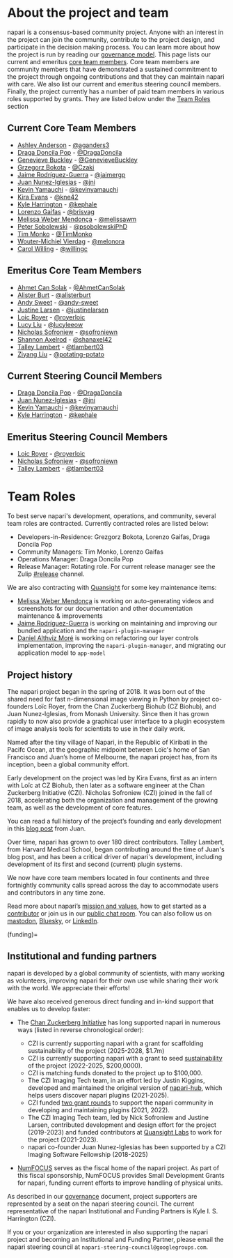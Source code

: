 # About the project and team

napari is a consensus-based community project. Anyone with an interest in the project can join the community, contribute to the project design, and participate in the decision making process. You can learn more about how the project is run by reading our [governance model](napari-governance). This page lists our current and emeritus [core team members](governance.md#core-team-members). Core team members are community members that have demonstrated a sustained commitment to the project through ongoing contributions and that they can maintain napari with care. We also list our current and emeritus steering council members. Finally, the project currently has a number of paid team members in various roles supported by grants. They are listed below under the [Team Roles](#team-roles) section

## Current Core Team Members

- [Ashley Anderson](https://github.com/napari/napari/commits?author=aganders3) - [@aganders3](https://github.com/aganders3)
- [Draga Doncila Pop](https://github.com/napari/napari/commits?author=DragaDoncila) - [@DragaDoncila](https://github.com/DragaDoncila)
- [Genevieve Buckley](https://github.com/napari/napari/commits?author=GenevieveBuckley) - [@GenevieveBuckley](https://github.com/GenevieveBuckley)
- [Grzegorz Bokota](https://github.com/napari/napari/commits?author=Czaki) - [@Czaki](https://github.com/Czaki)
- [Jaime Rodríguez-Guerra](https://github.com/napari/napari/commits?author=jaimergp) - [@jaimergp](https://github.com/jaimergp)
- [Juan Nunez-Iglesias](https://github.com/napari/napari/commits?author=jni) - [@jni](https://github.com/jni)
- [Kevin Yamauchi](https://github.com/napari/napari/commits?author=kevinyamauchi) - [@kevinyamauchi](https://github.com/kevinyamauchi)
- [Kira Evans](https://github.com/napari/napari/commits?author=kne42) - [@kne42](https://github.com/kne42)
- [Kyle Harrington](https://github.com/napari/napari/commits?author=kephale) - [@kephale](https://github.com/kephale)
- [Lorenzo Gaifas](https://github.com/napari/napari/commits?author=brisvag) - [@brisvag](https://github.com/brisvag)
- [Melissa Weber Mendonça](https://github.com/napari/napari/commits?author=melissawm) - [@melissawm](https://github.com/melissawm)
- [Peter Sobolewski](https://github.com/napari/napari/commits?author=psobolewskiPhD) - [@psobolewskiPhD](https://github.com/psobolewskiPhD)
- [Tim Monko](https://github.com/napari/napari/commits?author:timmonko) - [@TimMonko](https://github.com/TimMonko)
- [Wouter-Michiel Vierdag](https://github.com/napari/napari/commits?author=melonora) - [@melonora](https://github.com/melonora)
- [Carol Willing](https://github.com/napari/napari/commits?author=willingc) - [@willingc](https://github.com/willingc)

## Emeritus Core Team Members

- [Ahmet Can Solak](https://github.com/napari/napari/commits?author=AhmetCanSolak) - [@AhmetCanSolak](https://github.com/AhmetCanSolak)
- [Alister Burt](https://github.com/napari/napari/commits?author=alisterburt) - [@alisterburt](https://github.com/alisterburt)
- [Andy Sweet](https://github.com/napari/napari/commits?author=andy-sweet) - [@andy-sweet](https://github.com/andy-sweet)
- [Justine Larsen](https://github.com/napari/napari/commits?author=justinelarsen) - [@justinelarsen](https://github.com/justinelarsen)
- [Loic Royer](https://github.com/napari/napari/commits?author=royerloic) - [@royerloic](https://github.com/royerloic)
- [Lucy Liu](https://github.com/napari/napari/commits?author=lucyleeow) - [@lucyleeow](https://github.com/lucyleeow)
- [Nicholas Sofroniew](https://github.com/napari/napari/commits?author=sofroniewn) - [@sofroniewn](https://github.com/sofroniewn)
- [Shannon Axelrod](https://github.com/napari/napari/commits?author=shanaxel42) - [@shanaxel42](https://github.com/shanaxel42)
- [Talley Lambert](https://github.com/napari/napari/commits?author=tlambert03) - [@tlambert03](https://github.com/tlambert03)
- [Ziyang Liu](https://github.com/napari/napari/commits?author=potating-potato) - [@potating-potato](https://github.com/potating-potato)

## Current Steering Council Members

- [Draga Doncila Pop](https://github.com/napari/napari/commits?author=DragaDoncila) - [@DragaDoncila](https://github.com/DragaDoncila)
- [Juan Nunez-Iglesias](https://github.com/napari/napari/commits?author=jni) - [@jni](https://github.com/jni)
- [Kevin Yamauchi](https://github.com/napari/napari/commits?author=kevinyamauchi) - [@kevinyamauchi](https://github.com/kevinyamauchi)
- [Kyle Harrington](https://github.com/napari/napari/commits?author=kephale) - [@kephale](https://github.com/kephale)

## Emeritus Steering Council Members

- [Loic Royer](https://github.com/napari/napari/commits?author=royerloic) - [@royerloic](https://github.com/royerloic)
- [Nicholas Sofroniew](https://github.com/napari/napari/commits?author=sofroniewn) - [@sofroniewn](https://github.com/sofroniewn)
- [Talley Lambert](https://github.com/napari/napari/commits?author=tlambert03) - [@tlambert03](https://github.com/tlambert03)

# Team Roles

To best serve napari's development, operations, and community, several team roles are contracted. Currently contracted roles are listed below:

- Developers-in-Residence: Grezgorz Bokota, Lorenzo Gaifas, Draga Doncila Pop
- Community Managers: Tim Monko, Lorenzo Gaifas
- Operations Manager: Draga Doncila Pop
- Release Manager: Rotating role. For current release manager see the Zulip [#release](https://napari.zulipchat.com/#narrow/channel/215289-release) channel.

We are also contracting with [Quansight](https://quansight.com/) for some key maintenance items:

- [Melissa Weber Mendonça](https://github.com/melissawm) is working on auto-generating videos and screenshots for our documentation and other documentation maintenance & improvements
- [Jaime Rodríguez-Guerra](https://github.com/jaimergp) is working on maintaining and improving our bundled application and the `napari-plugin-manager`
- [Daniel Althviz Moré](https://github.com/dalthviz) is working on refactoring our layer controls implementation, improving the `napari-plugin-manager`, and migrating our application model to `app-model`

## Project history

The napari project began in the spring of 2018. It was born out of the shared need for fast n-dimensional image viewing in Python by project co-founders Loïc Royer, from the Chan Zuckerberg Biohub (CZ Biohub), and Juan Nunez-Iglesias, from Monash University. Since then it has grown rapidly to now also provide a graphical user interface to a plugin ecosystem of image analysis tools for scientists to use in their daily work.

Named after the tiny village of Napari, in the Republic of Kiribati in the Pacifc Ocean, at the geographic midpoint between Loïc's home of San Francisco and Juan’s home of Melbourne, the napari project has, from its inception, been a global community effort.

Early development on the project was led by Kira Evans, first as an intern with Loïc at CZ Biohub, then later as a software engineer at the Chan Zuckerberg Initiative (CZI). Nicholas Sofroniew (CZI) joined in the fall of 2018, accelerating both the organization and management of the growing team, as well as the development of core features.

You can read a full history of the project’s founding and early development in this [blog post](https://ilovesymposia.com/2019/10/24/introducing-napari-a-fast-n-dimensional-image-viewer-in-python/) from Juan.

Over time, napari has grown to over 180 direct contributors. Talley Lambert,
from Harvard Medical School, began contributing around the time of Juan's blog
post, and has been a critical driver of napari's development, including
development of its first and second (current) plugin systems.

We now have core team members located in four continents and three
fortnightly community calls spread across the day to accommodate users
and contributors in any time zone.

Read more about napari’s [mission and values](mission-and-values), how to get
started as a [contributor](napari-contributing) or join us in our
[public chat room](https://napari.zulipchat.com/login/). You can also follow us
on [mastodon](https://fosstodon.org/@napari),
[Bluesky](http://bsky.app/profile/napari.org), or
[LinkedIn](https://www.linkedin.com/company/napari).

(funding)=

## Institutional and funding partners

napari is developed by a global community of scientists, with many working as
volunteers, improving napari for their own use while sharing their work with
the world. We appreciate their efforts!

We have also received generous direct funding and in-kind support that
enables us to develop faster:

- The [Chan Zuckerberg Initiative](https://chanzuckerberg.com/science) has long supported napari in numerous ways
  (listed in reverse chronological order):

  - CZI is currently supporting napari with a grant for scaffolding
    sustainability of the project (2025-2028, \$1.7m)
  - CZI is currently supporting napari with a grant to seed [sustainability]
    of the project (2022-2025, \$200,0000).
  - CZI is matching funds donated to the project up to \$100,000.
  - The CZI Imaging Tech team, in an effort led by Justin Kiggins, developed
    and maintained the original version of [napari-hub], which helps users
    discover napari plugins (2021-2025).
  - CZI funded [two grant rounds][napari-plugin-grants] to support the napari
    community in developing and maintaining plugins (2021, 2022).
  - The CZI Imaging Tech team, led by Nick Sofroniew and Justine Larsen,
    contributed development and design effort for the project (2019-2023) and
    funded contributors at [Quansight Labs](https://labs.quansight.org)
    to work for the project (2021-2023).
  - napari co-founder Juan Nunez-Iglesias has been supported by a
    CZI Imaging Software Fellowship (2018-2025)

- [NumFOCUS](https://numfocus.org) serves as the fiscal home of the napari project. As part of this
  fiscal sponsorship, NumFOCUS provides Small Development Grants for napari,
  funding current efforts to improve handling of physical units.

As described in our [governance](governance) document, project supporters are
represented by a seat on the napari steering council. The current
representative of the napari Institutional and Funding Partners is Kyle I. S.
Harrington (CZI).

If you or your organization are interested in also supporting the napari project and becoming an Institutional and Funding Partner, please email the napari steering council at `napari-steering-council@googlegroups.com`.

[napari-hub]: https://napari-hub.org
[napari-plugin-grants]: https://chanzuckerberg.com/rfa/napari-plugin-grants/
[sustainability]: https://chanzuckerberg.com/science/programs-resources/imaging/napari/seeding-sustainability-for-the-napari-project/
